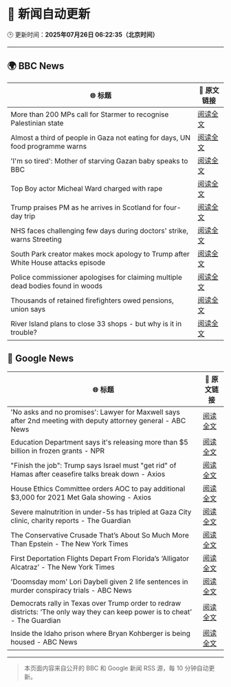 # 🧠 新闻自动更新

🕒 更新时间：**2025年07月26日 06:22:35（北京时间）**

---

## 🌍 BBC News

| 🌐 标题 | 🔗 原文链接 |
|--------|-------------|
| More than 200 MPs call for Starmer to recognise Palestinian state | [阅读全文](https://www.bbc.com/news/articles/cx202zvygmlo) |
| Almost a third of people in Gaza not eating for days, UN food programme warns | [阅读全文](https://www.bbc.com/news/articles/ckgjg81qqwvo) |
| 'I'm so tired': Mother of starving Gazan baby speaks to BBC | [阅读全文](https://www.bbc.com/news/videos/c4gdg13rrx4o) |
| Top Boy actor Micheal Ward charged with rape | [阅读全文](https://www.bbc.com/news/articles/c04d4k6n5dyo) |
| Trump praises PM as he arrives in Scotland for four-day trip | [阅读全文](https://www.bbc.com/news/articles/cy8g8w431wyo) |
| NHS faces challenging few days during doctors' strike, warns Streeting | [阅读全文](https://www.bbc.com/news/articles/c0epel8gd49o) |
| South Park creator makes mock apology to Trump after White House attacks episode | [阅读全文](https://www.bbc.com/news/articles/cz7l7g21e0yo) |
| Police commissioner apologises for claiming multiple dead bodies found in woods | [阅读全文](https://www.bbc.com/news/articles/c1e0e1wypljo) |
| Thousands of retained firefighters owed pensions, union says | [阅读全文](https://www.bbc.com/news/articles/cn5k5gykvklo) |
| River Island plans to close 33 shops - but why is it in trouble? | [阅读全文](https://www.bbc.com/news/articles/c873755llwlo) |

## 📰 Google News

| 🌐 标题 | 🔗 原文链接 |
|--------|-------------|
| 'No asks and no promises': Lawyer for Maxwell says after 2nd meeting with deputy attorney general - ABC News | [阅读全文](https://news.google.com/rss/articles/CBMikwFBVV95cUxOWUh2a1Vnc0JDUS1QYnI3M1hJWDFWYTNHNFQxYm85OUNRRExWYzNGSFJKMkpVQU04cElFb01pRTFBV0RnTmM1dzhSOGE0TGFJUkNBM3c4aF85dWpJNHBLNXJ3czM0dnBfUzBTeE1NWTNLaHk3aVJ5VmtPUlVWcHFvWXd1YlYyRHR3dkdVbklkV3ZFOGfSAZgBQVVfeXFMTm85eWZBZjdWb2R6aTlJY3FFNHg4SDdwdlEwQ3l6Yk11blpTbnA3bkpNeDNKUUQ2a1FKdUs5NEFfOHNHZGJHQ3hiWElJbUxmT0JRVGtSQlVISXltVHF6TnZ1eFk2V2p2SEdaODJCbFdhZGZrX0c1QmY3WW9GV0QwM3pVUFp6UlBlanFEb2FzOS04enZRdFJGQ1g?oc=5) |
| Education Department says it's releasing more than $5 billion in frozen grants - NPR | [阅读全文](https://news.google.com/rss/articles/CBMifEFVX3lxTE1pcG52QkxhNFViSVlrTExFOElJVkh5Um9RSV9qU29VZHBXZWx2NUN4VmhkMmU2bmJRLWlXQW1maWFUTHg0XzcwdFpuWDlRUHh6Ui11WmNRdmdraFVyMG9GM3ZSMDVMYTBWb2FXdGJ1QlpVZldRdm9TZTNEejE?oc=5) |
| "Finish the job": Trump says Israel must "get rid" of Hamas after ceasefire talks break down - Axios | [阅读全文](https://news.google.com/rss/articles/CBMiekFVX3lxTE5teGx4eTVsdHBIZXBMUnVhWE1SUzFiY1VScWY3UjFtRnAyMEg3ZmNLTFZpeWliVC1ua3ZrSlU4V1dCV2hMTzgweUkyNEk1TC1CT0JMV29BSGFoOHZuRmVZZ0h0NHdVZ2lwd3RHcEN6Yl9aVXI3bmJjVEZB?oc=5) |
| House Ethics Committee orders AOC to pay additional $3,000 for 2021 Met Gala showing - Axios | [阅读全文](https://news.google.com/rss/articles/CBMingFBVV95cUxONGh3alFka1phUlFiOVloNXR5REdNS2VQTExDaTdQeDF3RHFvZjJCa1pQNnh2U1NJc1BjMThwZm04VExDR3htVl91VGJYT0Y5aUtGMWxKVEx4TV9RSHY1LXVIXzItSkhjemhOVHVXRHFkcVp2Tkk4d1VYQUtGRXpwa2VrYmFmQ2RJc053WS0ybXdScnJfekZ0d3dVVnBydw?oc=5) |
| Severe malnutrition in under-5s has tripled at Gaza City clinic, charity reports - The Guardian | [阅读全文](https://news.google.com/rss/articles/CBMitgFBVV95cUxNaXVPQ0t5TUdGSF9iR1ZGRDVpbV9tS01sS1FwRndHblFFQWNGZ1dDcW1DVks0TkNtWS1NaUczSU5jWUI5SHVmcTBkUmRRNG1tdHhqVDNBeXpaRTVpOXBTS2tWRjk1RlhPVVFTOVNYeGhpNUt5d2lhbVhibDBnTm9PZjFyV1AwZ0J3bS14eXlmdHQ0ZDhySzU3TFBtazNIUmdhLWllUFFRcEpqU0tLVzhOTlplMk1hdw?oc=5) |
| The Conservative Crusade That’s About So Much More Than Epstein - The New York Times | [阅读全文](https://news.google.com/rss/articles/CBMisAFBVV95cUxPRG9vNkZLRGpiR3YxRThtSWpVQm5aS21Yak9IYzg1M2s0WTNPZWEyV21EUTIyd3Qxb1hmNXFOM05QYWsyRjhHc1dGcmxMdnJTTl8yc0g2ODA1MWdaOUJpYlBZX0xBRUZ6NG0zUm9tSTgyWHVIYnM2YWNTeXc3TGF6OWF4QVVtVGtJVGFFVDVTWTh1bjVFclJnb3NYLXNNcTdadklEWldmbEV6b2Q1bEQyeA?oc=5) |
| First Deportation Flights Depart From Florida’s ‘Alligator Alcatraz’ - The New York Times | [阅读全文](https://news.google.com/rss/articles/CBMiiAFBVV95cUxQd2hpazdiMWU4S3VOUVlaR3FScXFjeWJvY0RLSDk3eTZtZ0s0Y2pVU1VsM1ZoMV8wSzBHODJiYlYzdFFuWnZBeUR3bzZJUDNjaTBSeGJLYXg2VEF6RWk4dUlVbnllTnlUdk0tZnIyd2F4OFpqVkYyQi01SzNCbThFdU9adzg0S1o1?oc=5) |
| 'Doomsday mom' Lori Daybell given 2 life sentences in murder conspiracy trials - ABC News | [阅读全文](https://news.google.com/rss/articles/CBMimgFBVV95cUxPN1F2N19SVzNzLVljd3J1OFVzSlpFcFFucll4OHZ4bXFJWWViMW55ZnFPdTFfR3dmT090ZEhmY2l3QnRYNHdiU0J5Skp2bDZ2SDdDODFwY3JFc24xc0JmQUM2cC1WQ1NNakplRGRZVXVvYlVPeWtFMnJ2V3pXeHVoVF9DLUFKN2l1VXF2SkE3dnVYR0R1aExuRXVn0gGfAUFVX3lxTE1hUm9RVnlkdXVHRzg2cm9nNTRZd2RacHo5WDQyWGZWMVdnNkJMT1JOT0l3M1hVVVljaV84UmlhQnZ4S0VRcEhGSzB5YWhqY1lZbGs4RWhHbUJfX2ozWWkxaVA2dmZVa1hIcFFiNGdZQm9iVVFWeXAtV3J2OU9Wc0plN3lXTFFYa3VsdUJ5a3RRdHprU0VzTVRwSTRPckV5dw?oc=5) |
| Democrats rally in Texas over Trump order to redraw districts: ‘The only way they can keep power is to cheat’ - The Guardian | [阅读全文](https://news.google.com/rss/articles/CBMimAFBVV95cUxNWDR2SnE5TW1HdVdSX1V3a2UxMXJ4aUd4YVhYaFVENXVuNG9JVTBjNUNXOTVKUmZsSkhDWkM3Slh0QTlId1YyVmp6LThRZ1JvdllKWWI2d2lhd2o0TnI5c2NNQlluRlc4QXJ3RTQ1RjM2Q25aaEpYSUo2VWRoOGFndmpKTFRjMTZ5Zldsb3ZZZWlfbkcxenBpQg?oc=5) |
| Inside the Idaho prison where Bryan Kohberger is being housed - ABC News | [阅读全文](https://news.google.com/rss/articles/CBMikAFBVV95cUxPX0ZxV1ZCVlNLX1Raenhoczk0amNHV3FpSFdURnVsSmplTXU3LWFRYVV2QmNQT0x0X0F5UW1WM09SWjdCVGlPX0E1VDZmbURPdlJkWFJWZk9IdGFCaVNtOHZKLTVtd211dlRaNDhnR1FUV1NKbF9KSzZxb0twUUpoWVJzbnNnUVJlVDdBOGlwenc?oc=5) |

---
> 本页面内容来自公开的 BBC 和 Google 新闻 RSS 源，每 10 分钟自动更新。